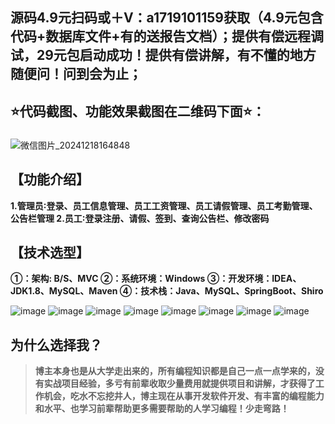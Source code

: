 ## 源码4.9元扫码或＋V：a1719101159获取（4.9元包含代码+数据库文件+有的送报告文档）；提供有偿远程调试，29元包启动成功！提供有偿讲解，有不懂的地方随便问！问到会为止；
## ⭐代码截图、功能效果截图在二维码下面⭐：
### 
![微信图片_20241218164848](https://github.com/user-attachments/assets/646b2784-afb8-47ee-a4d4-5ccc9f96b331)
## 【功能介绍】
**1.管理员∶登录、员工信息管理、员工工资管理、员工请假管理、员工考勤管理、公告栏管理
2.员工∶登录注册、请假、签到、查询公告栏、修改密码**

## 【技术选型】
**①：架构: B/S、MVC
②：系统环境：Windows
③：开发环境：IDEA、JDK1.8、MySQL、Maven
④：技术栈：Java、MySQL、SpringBoot、Shiro**

![image](https://github.com/user-attachments/assets/0538e698-3601-4d2c-981a-617f081ae568)
![image](https://github.com/user-attachments/assets/cdb9f3d8-b1f1-4639-89ca-1aeaa1989c78)
![image](https://github.com/user-attachments/assets/6757fef9-3d16-49a6-9c36-919b833bb9b3)
![image](https://github.com/user-attachments/assets/d92b3ba8-e7f3-42e5-8993-5c040e2648c4)
![image](https://github.com/user-attachments/assets/a43ac54f-1e4b-4cd1-a7f1-46d88bcd4f18)
![image](https://github.com/user-attachments/assets/091ed049-ca63-4a76-9c21-bf0b2d2da9c4)
![image](https://github.com/user-attachments/assets/24ed80ef-cecf-4181-9d0b-64c9c6ff4aab)
![image](https://github.com/user-attachments/assets/4f884eb9-999e-4d78-85e3-35f0f560dbc3)

## 为什么选择我？

> **博主本身也是从大学走出来的，所有编程知识都是自己一点一点学来的，没有实战项目经验，多亏有前辈收取少量费用就提供项目和讲解，才获得了工作机会，吃水不忘挖井人，博主现在从事开发软件开发、有丰富的编程能力和水平、也学习前辈帮助更多需要帮助的人学习编程！少走弯路！**


